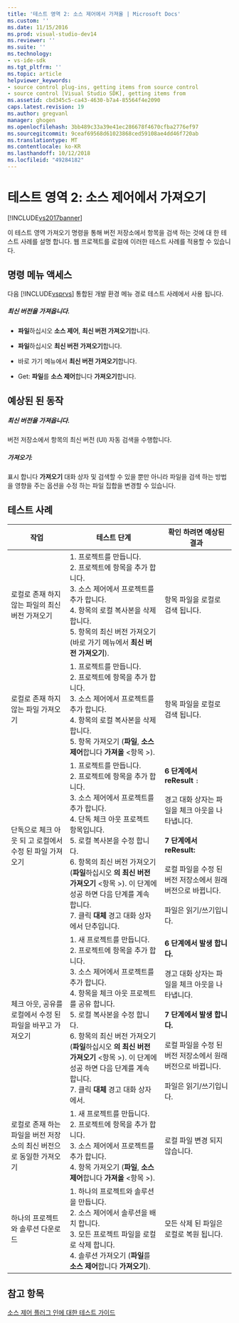 ```yaml
---
title: '테스트 영역 2: 소스 제어에서 가져올 | Microsoft Docs'
ms.custom: ''
ms.date: 11/15/2016
ms.prod: visual-studio-dev14
ms.reviewer: ''
ms.suite: ''
ms.technology:
- vs-ide-sdk
ms.tgt_pltfrm: ''
ms.topic: article
helpviewer_keywords:
- source control plug-ins, getting items from source control
- source control [Visual Studio SDK], getting items from
ms.assetid: cbd345c5-ca43-4630-b7a4-85564f4e2090
caps.latest.revision: 19
ms.author: gregvanl
manager: ghogen
ms.openlocfilehash: 3bb489c33a39e41ec286678f4670cfba2776ef97
ms.sourcegitcommit: 9ceaf69568d61023868ced59108ae4dd46f720ab
ms.translationtype: MT
ms.contentlocale: ko-KR
ms.lasthandoff: 10/12/2018
ms.locfileid: "49284182"
---
```

# <a name="test-area-2-get-from-source-control"></a>테스트 영역 2: 소스 제어에서 가져오기
[!INCLUDE[vs2017banner](../../includes/vs2017banner.md)]

이 테스트 영역 가져오기 명령을 통해 버전 저장소에서 항목을 검색 하는 것에 대 한 테스트 사례를 설명 합니다. 웹 프로젝트를 로컬에 이러한 테스트 사례를 적용할 수 있습니다.  
  
## <a name="command-menu-access"></a>명령 메뉴 액세스  
 다음 [!INCLUDE[vsprvs](../../includes/vsprvs-md.md)] 통합된 개발 환경 메뉴 경로 테스트 사례에서 사용 됩니다.  
  
##### <a name="get-latest-version"></a>최신 버전을 가져옵니다.  
  
-   **파일**하십시오 **소스 제어**, **최신 버전 가져오기**합니다.  
  
-   **파일**하십시오 **최신 버전 가져오기**합니다.  
  
-   바로 가기 메뉴에서 **최신 버전 가져오기**합니다.  
  
-   Get: **파일**를 **소스 제어**합니다 **가져오기**합니다.  
  
## <a name="expected-behavior"></a>예상된 된 동작  
  
##### <a name="get-latest-version"></a>최신 버전을 가져옵니다.  
 버전 저장소에서 항목의 최신 버전 (UI) 자동 검색을 수행합니다.  
  
##### <a name="get"></a>가져오기:  
 표시 합니다 **가져오기** 대화 상자 및 검색할 수 있을 뿐만 아니라 파일을 검색 하는 방법을 영향을 주는 옵션을 수정 하는 파일 집합을 변경할 수 있습니다.  
  
## <a name="test-cases"></a>테스트 사례  
  
|작업|테스트 단계|확인 하려면 예상된 결과|  
|------------|----------------|--------------------------------|  
|로컬로 존재 하지 않는 파일의 최신 버전 가져오기|1.  프로젝트를 만듭니다.<br />2.  프로젝트에 항목을 추가 합니다.<br />3.  소스 제어에서 프로젝트를 추가 합니다.<br />4.  항목의 로컬 복사본을 삭제 합니다.<br />5.  항목의 최신 버전 가져오기 (바로 가기 메뉴에서 **최신 버전 가져오기**).|항목 파일을 로컬로 검색 됩니다.|  
|로컬로 존재 하지 않는 파일 가져오기|1.  프로젝트를 만듭니다.<br />2.  프로젝트에 항목을 추가 합니다.<br />3.  소스 제어에서 프로젝트를 추가 합니다.<br />4.  항목의 로컬 복사본을 삭제 합니다.<br />5.  항목 가져오기 (**파일**, **소스 제어**합니다 **가져올** \<항목 >).|항목 파일을 로컬로 검색 됩니다.|  
|단독으로 체크 아웃 되 고 로컬에서 수정 된 파일 가져오기|1.  프로젝트를 만듭니다.<br />2.  프로젝트에 항목을 추가 합니다.<br />3.  소스 제어에서 프로젝트를 추가 합니다.<br />4.  단독 체크 아웃 프로젝트 항목입니다.<br />5.  로컬 복사본을 수정 합니다.<br />6.  항목의 최신 버전 가져오기 (**파일**하십시오 **의 최신 버전 가져오기** \<항목 >). 이 단계에 성공 하면 다음 단계를 계속 합니다.<br />7.  클릭 **대체** 경고 대화 상자에서 단추입니다.|**6 단계에서 reResult** `:`<br /><br /> 경고 대화 상자는 파일을 체크 아웃을 나타냅니다.<br /><br /> **7 단계에서 reResult:**<br /><br /> 로컬 파일을 수정 된 버전 저장소에서 원래 버전으로 바뀝니다.<br /><br /> 파일은 읽기/쓰기입니다.|  
|체크 아웃, 공유를 로컬에서 수정 된 파일을 바꾸고 가져오기|1.  새 프로젝트를 만듭니다.<br />2.  프로젝트에 항목을 추가 합니다.<br />3.  소스 제어에서 프로젝트를 추가 합니다.<br />4.  항목을 체크 아웃 프로젝트를 공유 합니다.<br />5.  로컬 복사본을 수정 합니다.<br />6.  항목의 최신 버전 가져오기 (**파일**하십시오 **의 최신 버전 가져오기** \<항목 >). 이 단계에 성공 하면 다음 단계를 계속 합니다.<br />7.  클릭 **대체** 경고 대화 상자에서.|**6 단계에서 발생 합니다.**<br /><br /> 경고 대화 상자는 파일을 체크 아웃을 나타냅니다.<br /><br /> **7 단계에서 발생 합니다.**<br /><br /> 로컬 파일을 수정 된 버전 저장소에서 원래 버전으로 바뀝니다.<br /><br /> 파일은 읽기/쓰기입니다.|  
|로컬로 존재 하는 파일을 버전 저장소의 최신 버전으로 동일한 가져오기|1.  새 프로젝트를 만듭니다.<br />2.  프로젝트에 항목을 추가 합니다.<br />3.  소스 제어에서 프로젝트를 추가 합니다.<br />4.  항목 가져오기 (**파일**, **소스 제어**합니다 **가져올** \<항목 >).|로컬 파일 변경 되지 않습니다.|  
|하나의 프로젝트와 솔루션 다운로드|1.  하나의 프로젝트와 솔루션을 만듭니다.<br />2.  소스 제어에서 솔루션을 배치 합니다.<br />3.  모든 프로젝트 파일을 로컬로 삭제 합니다.<br />4.  솔루션 가져오기 (**파일**를 **소스 제어**합니다 **가져오기**).|모든 삭제 된 파일은 로컬로 복원 됩니다.|  
  
## <a name="see-also"></a>참고 항목  
 [소스 제어 플러그 인에 대한 테스트 가이드](../../extensibility/internals/test-guide-for-source-control-plug-ins.md)

